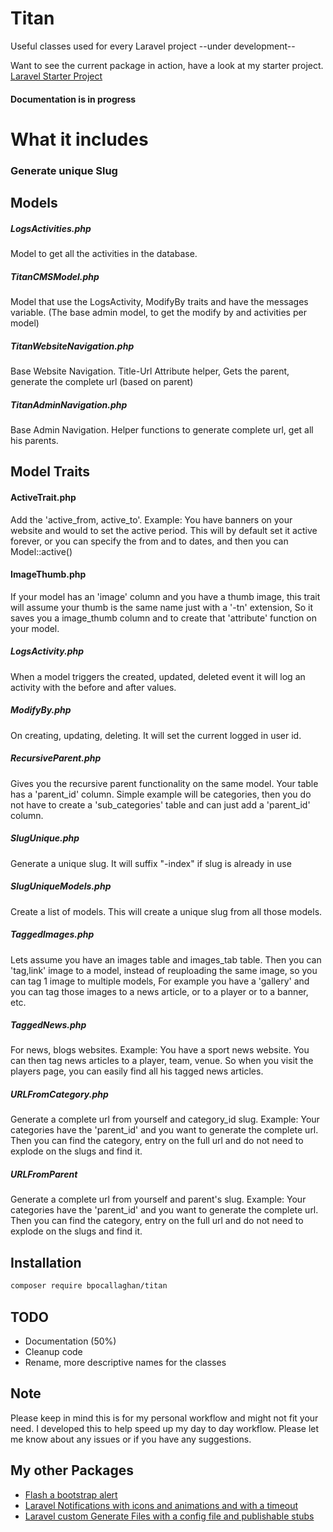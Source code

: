 # Titan

Useful classes used for every Laravel project
--under development--

Want to see the current package in action, have a look at my starter project.
[Laravel Starter Project](https://github.com/bpocallaghan/laravel-admin-starter)

#### Documentation is in progress

# What it includes

### Generate unique Slug

## Models

##### LogsActivities.php
Model to get all the activities in the database. 

##### TitanCMSModel.php
Model that use the LogsActivity, ModifyBy traits and have the messages variable. (The base admin model, to get the modify by and activities per model)

##### TitanWebsiteNavigation.php
Base Website Navigation. Title-Url Attribute helper, Gets the parent, generate the complete url (based on parent)

##### TitanAdminNavigation.php
Base Admin Navigation. Helper functions to generate complete url, get all his parents.

## Model Traits

#### ActiveTrait.php
Add the 'active_from, active_to'. Example: You have banners on your website and would to set the active period. This will by default set it active forever, or you can specify the from and to dates, and then you can Model::active()

#### ImageThumb.php
If your model has an 'image' column and you have a thumb image, this trait will assume your thumb is the same name just with a '-tn' extension, So it saves you a image_thumb column and to create that 'attribute' function on your model.

##### LogsActivity.php
When a model triggers the created, updated, deleted event it will log an activity with the before and after values.

##### ModifyBy.php
On creating, updating, deleting. It will set the current logged in user id.

##### RecursiveParent.php
Gives you the recursive parent functionality on the same model. Your table has a 'parent_id' column. Simple example will be categories, then you do not have to create a 'sub_categories' table and can just add a 'parent_id' column.

##### SlugUnique.php
Generate a unique slug. It will suffix "-index" if slug is already in use

##### SlugUniqueModels.php
Create a list of models. This will create a unique slug from all those models.

##### TaggedImages.php
Lets assume you have an images table and images_tab table. Then you can 'tag,link' image to a model, instead of reuploading the same image, so you can tag 1 image to multiple models, For example you have a 'gallery' and you can tag those images to a news article, or to a player or to a banner, etc.

##### TaggedNews.php
For news, blogs websites. Example: You have a sport news website. You can then tag news articles to a player, team, venue. So when you visit the players page, you can easily find all his tagged news articles.

##### URLFromCategory.php
Generate a complete url from yourself and category_id slug. Example: Your categories have the 'parent_id' and you want to generate the complete url. Then you can find the category, entry on the full url and do not need to explode on the slugs and find it.

##### URLFromParent
Generate a complete url from yourself and parent's slug. Example: Your categories have the 'parent_id' and you want to generate the complete url. Then you can find the category, entry on the full url and do not need to explode on the slugs and find it.

## Installation

```bash
composer require bpocallaghan/titan
```

## TODO

- Documentation (50%)
- Cleanup code
- Rename, more descriptive names for the classes

## Note

Please keep in mind this is for my personal workflow and might not fit your need.
I developed this to help speed up my day to day workflow. 
Please let me know about any issues or if you have any suggestions.

## My other Packages

- [Flash a bootstrap alert](https://github.com/bpocallaghan/alert)
- [Laravel Notifications with icons and animations and with a timeout](https://github.com/bpocallaghan/notify)
- [Laravel custom Generate Files with a config file and publishable stubs](https://github.com/bpocallaghan/generators)
